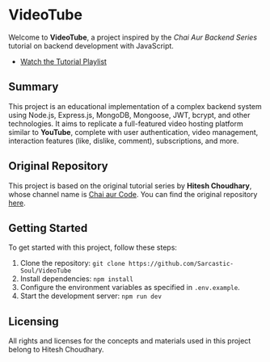 # VideoTube

Welcome to **VideoTube**, a project inspired by the *Chai Aur Backend Series* tutorial on backend development with JavaScript.

- [Watch the Tutorial Playlist](https://www.youtube.com/watch?v=EH3vGeqeIAo&list=PLu71SKxNbfoBGh_8p_NS-ZAh6v7HhYqHW)

## Summary

This project is an educational implementation of a complex backend system using Node.js, Express.js, MongoDB, Mongoose, JWT, bcrypt, and other technologies. It aims to replicate a full-featured video hosting platform similar to **YouTube**, complete with user authentication, video management, interaction features (like, dislike, comment), subscriptions, and more.

## Original Repository

This project is based on the original tutorial series by **Hitesh Choudhary**, whose channel name is [Chai aur Code](https://www.youtube.com/@chaiaurcode). You can find the original repository [here](https://github.com/hiteshchoudhary/chai-backend).

## Getting Started

To get started with this project, follow these steps:

1. Clone the repository: `git clone https://github.com/Sarcastic-Soul/VideoTube`
2. Install dependencies: `npm install`
3. Configure the environment variables as specified in `.env.example`.
4. Start the development server: `npm run dev`

## Licensing

All rights and licenses for the concepts and materials used in this project belong to Hitesh Choudhary.
